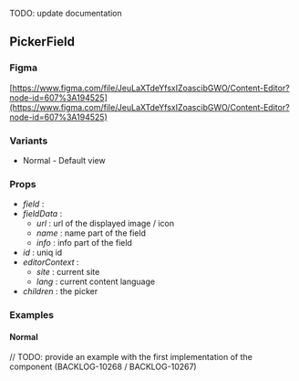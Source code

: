 TODO: update documentation

## PickerField

### Figma

[https://www.figma.com/file/JeuLaXTdeYfsxIZoascibGWO/Content-Editor?node-id=607%3A194525](https://www.figma.com/file/JeuLaXTdeYfsxIZoascibGWO/Content-Editor?node-id=607%3A194525)


### Variants

- Normal - Default view

### Props


- *field* :
- *fieldData* :
    - *url* : url of the displayed image / icon
    - *name* : name part of the field
    - *info* : info part of the field
- *id* : uniq id 
- *editorContext* :
    - *site* : current site
    - *lang* : current content language
- *children* : the picker

### Examples

#### Normal

// TODO: provide an example with the first implementation of the component (BACKLOG-10268 / BACKLOG-10267)

